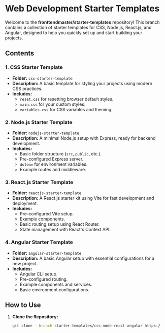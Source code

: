# Web Development Starter Templates

Welcome to the **fronttendmaster/starter-templates** repository! This branch contains a collection of starter templates for CSS, Node.js, React.js, and Angular, designed to help you quickly set up and start building your projects.

## Contents

### 1. CSS Starter Template
- **Folder:** `css-starter-template`
- **Description:** A basic template for styling your projects using modern CSS practices.
- **Includes:**
  - `reset.css` for resetting browser default styles.
  - `main.css` for your custom styles.
  - `variables.css` for CSS variables and theming.

### 2. Node.js Starter Template
- **Folder:** `nodejs-starter-template`
- **Description:** A minimal Node.js setup with Express, ready for backend development.
- **Includes:**
  - Basic folder structure (`src`, `public`, etc.).
  - Pre-configured Express server.
  - `dotenv` for environment variables.
  - Example routes and middleware.

### 3. React.js Starter Template
- **Folder:** `reactjs-starter-template`
- **Description:** A React.js starter kit using Vite for fast development and deployment.
- **Includes:**
  - Pre-configured Vite setup.
  - Example components.
  - Basic routing setup using React Router.
  - State management with React's Context API.

### 4. Angular Starter Template
- **Folder:** `angular-starter-template`
- **Description:** A basic Angular setup with essential configurations for a new project.
- **Includes:**
  - Angular CLI setup.
  - Pre-configured routing.
  - Example components and services.
  - Basic environment configurations.

## How to Use

1. **Clone the Repository:**
   ```bash
   git clone --branch starter-templates/css-node-react-angular https://github.com/your-username/your-repository.git
